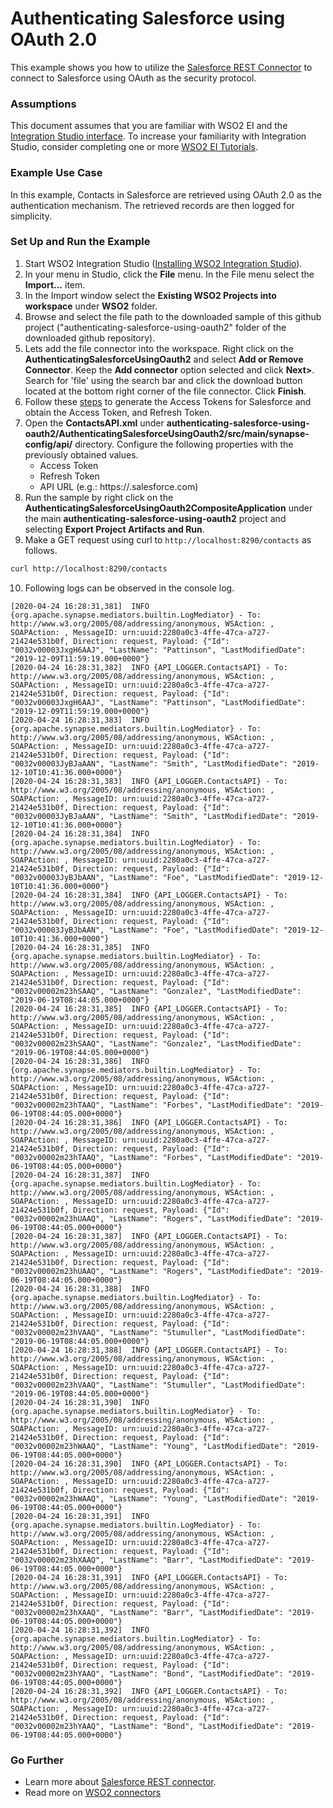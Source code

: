 # Authenticating Salesforce using OAuth 2.0

This example shows you how to utilize the [Salesforce REST Connector](https://store.wso2.com/store/assets/esbconnector/details/43e44763-0d73-4ab3-8ae9-d6f73532d164) to connect to Salesforce using OAuth as the security protocol.

### Assumptions ###

This document assumes that you are familiar with WSO2 EI and the 
[Integration Studio interface](https://ei.docs.wso2.com/en/latest/micro-integrator/overview/quick-start-guide/). To 
increase your familiarity with Integration Studio, consider completing one or more 
[WSO2 EI Tutorials](https://ei.docs.wso2.com/en/latest/micro-integrator/use-cases/integration-use-cases/).

### Example Use Case
In this example, Contacts in Salesforce are retrieved using OAuth 2.0 as the authentication mechanism. The retrieved records are then logged for simplicity.   

### Set Up and Run the Example

1. Start WSO2 Integration Studio ([Installing WSO2 Integration Studio](https://ei.docs.wso2.com/en/latest/micro-integrator/develop/installing-WSO2-Integration-Studio/)).
2. In your menu in Studio, click the **File** menu. In the File menu select the **Import...** item.
3. In the Import window select the **Existing WSO2 Projects into workspace** under **WSO2** folder.
4. Browse and select the file path to the downloaded sample of this github project 
("authenticating-salesforce-using-oauth2" folder of the downloaded github repository).
5. Lets add the file connector into the workspace. Right click on the **AuthenticatingSalesforceUsingOauth2** and select 
**Add or Remove Connector**. Keep the **Add connector** option selected and click **Next>**. Search for 'file' using the 
search bar and click the download button located at the bottom right corner of the file connector. Click **Finish**.
6. Follow these [steps](https://ei.docs.wso2.com/en/latest/micro-integrator/references/connectors/salesforce-rest-connector/sf-access-token-generation/) to generate the Access Tokens for Salesforce and obtain the Access Token, and Refresh Token.
7. Open the **ContactsAPI.xml** under 
**authenticating-salesforce-using-oauth2/AuthenticatingSalesforceUsingOauth2/src/main/synapse-config/api/** directory. 
Configure the following properties with the previously obtained values.
    - Access Token
    - Refresh Token
    - API URL (e.g.: https://<INSTANCE>.salesforce.com)
8. Run the sample by right click on the **AuthenticatingSalesforceUsingOauth2CompositeApplication** under the main 
**authenticating-salesforce-using-oauth2** project and selecting **Export Project Artifacts and Run**.
9. Make a GET request using curl to `http://localhost:8290/contacts` as follows.
```bash
curl http://localhost:8290/contacts 
```
10. Following logs can be observed in the console log.
```
[2020-04-24 16:28:31,381]  INFO {org.apache.synapse.mediators.builtin.LogMediator} - To: http://www.w3.org/2005/08/addressing/anonymous, WSAction: , SOAPAction: , MessageID: urn:uuid:2280a0c3-4ffe-47ca-a727-21424e531b0f, Direction: request, Payload: {"Id": "0032v00003JxgH6AAJ", "LastName": "Pattinson", "LastModifiedDate": "2019-12-09T11:59:19.000+0000"}
[2020-04-24 16:28:31,382]  INFO {API_LOGGER.ContactsAPI} - To: http://www.w3.org/2005/08/addressing/anonymous, WSAction: , SOAPAction: , MessageID: urn:uuid:2280a0c3-4ffe-47ca-a727-21424e531b0f, Direction: request, Payload: {"Id": "0032v00003JxgH6AAJ", "LastName": "Pattinson", "LastModifiedDate": "2019-12-09T11:59:19.000+0000"}
[2020-04-24 16:28:31,383]  INFO {org.apache.synapse.mediators.builtin.LogMediator} - To: http://www.w3.org/2005/08/addressing/anonymous, WSAction: , SOAPAction: , MessageID: urn:uuid:2280a0c3-4ffe-47ca-a727-21424e531b0f, Direction: request, Payload: {"Id": "0032v00003JyBJaAAN", "LastName": "Smith", "LastModifiedDate": "2019-12-10T10:41:36.000+0000"}
[2020-04-24 16:28:31,383]  INFO {API_LOGGER.ContactsAPI} - To: http://www.w3.org/2005/08/addressing/anonymous, WSAction: , SOAPAction: , MessageID: urn:uuid:2280a0c3-4ffe-47ca-a727-21424e531b0f, Direction: request, Payload: {"Id": "0032v00003JyBJaAAN", "LastName": "Smith", "LastModifiedDate": "2019-12-10T10:41:36.000+0000"}
[2020-04-24 16:28:31,384]  INFO {org.apache.synapse.mediators.builtin.LogMediator} - To: http://www.w3.org/2005/08/addressing/anonymous, WSAction: , SOAPAction: , MessageID: urn:uuid:2280a0c3-4ffe-47ca-a727-21424e531b0f, Direction: request, Payload: {"Id": "0032v00003JyBJbAAN", "LastName": "Foe", "LastModifiedDate": "2019-12-10T10:41:36.000+0000"}
[2020-04-24 16:28:31,384]  INFO {API_LOGGER.ContactsAPI} - To: http://www.w3.org/2005/08/addressing/anonymous, WSAction: , SOAPAction: , MessageID: urn:uuid:2280a0c3-4ffe-47ca-a727-21424e531b0f, Direction: request, Payload: {"Id": "0032v00003JyBJbAAN", "LastName": "Foe", "LastModifiedDate": "2019-12-10T10:41:36.000+0000"}
[2020-04-24 16:28:31,385]  INFO {org.apache.synapse.mediators.builtin.LogMediator} - To: http://www.w3.org/2005/08/addressing/anonymous, WSAction: , SOAPAction: , MessageID: urn:uuid:2280a0c3-4ffe-47ca-a727-21424e531b0f, Direction: request, Payload: {"Id": "0032v00002m23hSAAQ", "LastName": "Gonzalez", "LastModifiedDate": "2019-06-19T08:44:05.000+0000"}
[2020-04-24 16:28:31,385]  INFO {API_LOGGER.ContactsAPI} - To: http://www.w3.org/2005/08/addressing/anonymous, WSAction: , SOAPAction: , MessageID: urn:uuid:2280a0c3-4ffe-47ca-a727-21424e531b0f, Direction: request, Payload: {"Id": "0032v00002m23hSAAQ", "LastName": "Gonzalez", "LastModifiedDate": "2019-06-19T08:44:05.000+0000"}
[2020-04-24 16:28:31,386]  INFO {org.apache.synapse.mediators.builtin.LogMediator} - To: http://www.w3.org/2005/08/addressing/anonymous, WSAction: , SOAPAction: , MessageID: urn:uuid:2280a0c3-4ffe-47ca-a727-21424e531b0f, Direction: request, Payload: {"Id": "0032v00002m23hTAAQ", "LastName": "Forbes", "LastModifiedDate": "2019-06-19T08:44:05.000+0000"}
[2020-04-24 16:28:31,386]  INFO {API_LOGGER.ContactsAPI} - To: http://www.w3.org/2005/08/addressing/anonymous, WSAction: , SOAPAction: , MessageID: urn:uuid:2280a0c3-4ffe-47ca-a727-21424e531b0f, Direction: request, Payload: {"Id": "0032v00002m23hTAAQ", "LastName": "Forbes", "LastModifiedDate": "2019-06-19T08:44:05.000+0000"}
[2020-04-24 16:28:31,387]  INFO {org.apache.synapse.mediators.builtin.LogMediator} - To: http://www.w3.org/2005/08/addressing/anonymous, WSAction: , SOAPAction: , MessageID: urn:uuid:2280a0c3-4ffe-47ca-a727-21424e531b0f, Direction: request, Payload: {"Id": "0032v00002m23hUAAQ", "LastName": "Rogers", "LastModifiedDate": "2019-06-19T08:44:05.000+0000"}
[2020-04-24 16:28:31,387]  INFO {API_LOGGER.ContactsAPI} - To: http://www.w3.org/2005/08/addressing/anonymous, WSAction: , SOAPAction: , MessageID: urn:uuid:2280a0c3-4ffe-47ca-a727-21424e531b0f, Direction: request, Payload: {"Id": "0032v00002m23hUAAQ", "LastName": "Rogers", "LastModifiedDate": "2019-06-19T08:44:05.000+0000"}
[2020-04-24 16:28:31,388]  INFO {org.apache.synapse.mediators.builtin.LogMediator} - To: http://www.w3.org/2005/08/addressing/anonymous, WSAction: , SOAPAction: , MessageID: urn:uuid:2280a0c3-4ffe-47ca-a727-21424e531b0f, Direction: request, Payload: {"Id": "0032v00002m23hVAAQ", "LastName": "Stumuller", "LastModifiedDate": "2019-06-19T08:44:05.000+0000"}
[2020-04-24 16:28:31,388]  INFO {API_LOGGER.ContactsAPI} - To: http://www.w3.org/2005/08/addressing/anonymous, WSAction: , SOAPAction: , MessageID: urn:uuid:2280a0c3-4ffe-47ca-a727-21424e531b0f, Direction: request, Payload: {"Id": "0032v00002m23hVAAQ", "LastName": "Stumuller", "LastModifiedDate": "2019-06-19T08:44:05.000+0000"}
[2020-04-24 16:28:31,390]  INFO {org.apache.synapse.mediators.builtin.LogMediator} - To: http://www.w3.org/2005/08/addressing/anonymous, WSAction: , SOAPAction: , MessageID: urn:uuid:2280a0c3-4ffe-47ca-a727-21424e531b0f, Direction: request, Payload: {"Id": "0032v00002m23hWAAQ", "LastName": "Young", "LastModifiedDate": "2019-06-19T08:44:05.000+0000"}
[2020-04-24 16:28:31,390]  INFO {API_LOGGER.ContactsAPI} - To: http://www.w3.org/2005/08/addressing/anonymous, WSAction: , SOAPAction: , MessageID: urn:uuid:2280a0c3-4ffe-47ca-a727-21424e531b0f, Direction: request, Payload: {"Id": "0032v00002m23hWAAQ", "LastName": "Young", "LastModifiedDate": "2019-06-19T08:44:05.000+0000"}
[2020-04-24 16:28:31,391]  INFO {org.apache.synapse.mediators.builtin.LogMediator} - To: http://www.w3.org/2005/08/addressing/anonymous, WSAction: , SOAPAction: , MessageID: urn:uuid:2280a0c3-4ffe-47ca-a727-21424e531b0f, Direction: request, Payload: {"Id": "0032v00002m23hXAAQ", "LastName": "Barr", "LastModifiedDate": "2019-06-19T08:44:05.000+0000"}
[2020-04-24 16:28:31,391]  INFO {API_LOGGER.ContactsAPI} - To: http://www.w3.org/2005/08/addressing/anonymous, WSAction: , SOAPAction: , MessageID: urn:uuid:2280a0c3-4ffe-47ca-a727-21424e531b0f, Direction: request, Payload: {"Id": "0032v00002m23hXAAQ", "LastName": "Barr", "LastModifiedDate": "2019-06-19T08:44:05.000+0000"}
[2020-04-24 16:28:31,392]  INFO {org.apache.synapse.mediators.builtin.LogMediator} - To: http://www.w3.org/2005/08/addressing/anonymous, WSAction: , SOAPAction: , MessageID: urn:uuid:2280a0c3-4ffe-47ca-a727-21424e531b0f, Direction: request, Payload: {"Id": "0032v00002m23hYAAQ", "LastName": "Bond", "LastModifiedDate": "2019-06-19T08:44:05.000+0000"}
[2020-04-24 16:28:31,392]  INFO {API_LOGGER.ContactsAPI} - To: http://www.w3.org/2005/08/addressing/anonymous, WSAction: , SOAPAction: , MessageID: urn:uuid:2280a0c3-4ffe-47ca-a727-21424e531b0f, Direction: request, Payload: {"Id": "0032v00002m23hYAAQ", "LastName": "Bond", "LastModifiedDate": "2019-06-19T08:44:05.000+0000"}
```

### Go Further

* Learn more about [Salesforce REST connector](https://docs.wso2.com/display/ESBCONNECTORS/Salesforce+REST+Connector).
* Read more on [WSO2 connectors](https://docs.wso2.com/display/ESBCONNECTORS/WSO2+ESB+Connectors+Documentation)
